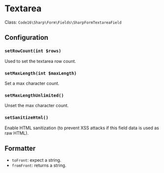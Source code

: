 # Textarea

Class: `Code16\Sharp\Form\Fields\SharpFormTextareaField`

## Configuration

### `setRowCount(int $rows)`

Used to set the textarea row count.

### `setMaxLength(int $maxLength)`

Set a max character count.

### `setMaxLengthUnlimited()`

Unset the max character count.

### `setSanitizeHtml()`

Enable HTML sanitization (to prevent XSS attacks if this field data is used as raw HTML).

## Formatter

- `toFront`: expect a string.
- `fromFront`: returns a string.
